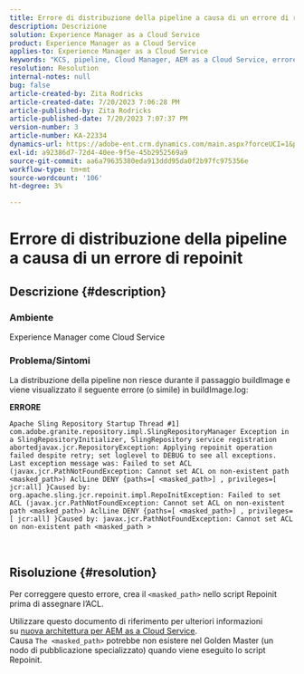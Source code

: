 ```yaml
---
title: Errore di distribuzione della pipeline a causa di un errore di repoinit
description: Descrizione
solution: Experience Manager as a Cloud Service
product: Experience Manager as a Cloud Service
applies-to: Experience Manager as a Cloud Service
keywords: "KCS, pipeline, Cloud Manager, AEM as a Cloud Service, errore Repoinit"
resolution: Resolution
internal-notes: null
bug: false
article-created-by: Zita Rodricks
article-created-date: 7/20/2023 7:06:28 PM
article-published-by: Zita Rodricks
article-published-date: 7/20/2023 7:07:37 PM
version-number: 3
article-number: KA-22334
dynamics-url: https://adobe-ent.crm.dynamics.com/main.aspx?forceUCI=1&pagetype=entityrecord&etn=knowledgearticle&id=49d97881-3027-ee11-9966-6045bd0065b6
exl-id: a92386d7-72d4-40ee-9f5e-45b2952569a9
source-git-commit: aa6a79635380eda913ddd95da0f2b97fc975356e
workflow-type: tm+mt
source-wordcount: '106'
ht-degree: 3%

---
```


# Errore di distribuzione della pipeline a causa di un errore di repoinit

## Descrizione {#description}


### Ambiente

Experience Manager come Cloud Service

### Problema/Sintomi

La distribuzione della pipeline non riesce durante il passaggio buildImage e viene visualizzato il seguente errore (o simile) in<b> </b>buildImage.log:


<b>ERRORE</b>


```
Apache Sling Repository Startup Thread #1]  com.adobe.granite.repository.impl.SlingRepositoryManager Exception in a SlingRepositoryInitializer, SlingRepository service registration abortedjavax.jcr.RepositoryException: Applying repoinit operation failed despite retry; set loglevel to DEBUG to see all exceptions. Last exception message was: Failed to set ACL (javax.jcr.PathNotFoundException: Cannot set ACL on non-existent path <masked_path>) AclLine DENY {paths=[ <masked_path>] , privileges=[ jcr:all] }Caused by: org.apache.sling.jcr.repoinit.impl.RepoInitException: Failed to set ACL (javax.jcr.PathNotFoundException: Cannot set ACL on non-existent path <masked_path>) AclLine DENY {paths=[ <masked_path>] , privileges=[ jcr:all] }Caused by: javax.jcr.PathNotFoundException: Cannot set ACL on non-existent path <masked_path >
```



` `
` `


## Risoluzione {#resolution}


Per correggere questo errore, crea il `<masked_path>` nello script Repoinit prima di assegnare l’ACL.

Utilizzare questo documento di riferimento per ulteriori informazioni su [nuova architettura per AEM as a Cloud Service](https://experienceleague.adobe.com/docs/experience-manager-cloud-service/content/overview/architecture.html?lang=en#key-evolutions:~:text=publish%20nodes.%20Il-,dorato%20master,-è%20a%20specializzato).
<br>Causa
`The <masked_path>` potrebbe non esistere nel Golden Master (un nodo di pubblicazione specializzato) quando viene eseguito lo script Repoinit.<br>
